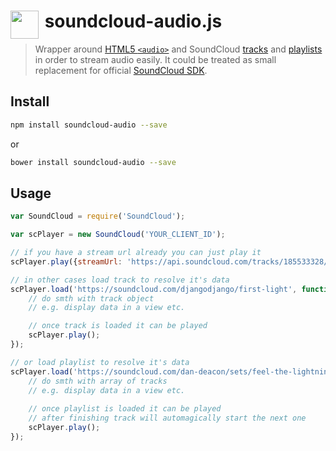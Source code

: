 # <img src="http://www.officialpsds.com/images/thumbs/Soundcloud-Logo-psd47614.png" width="45" align="left">&nbsp;soundcloud-audio.js

> Wrapper around [HTML5 `<audio>`](https://developer.mozilla.org/en/docs/Web/HTML/Element/audio) and SoundCloud [tracks](https://developers.soundcloud.com/docs/api/reference#tracks) and [playlists](https://developers.soundcloud.com/docs/api/reference#playlists) in order to stream audio easily. It could be treated as small replacement for official [SoundCloud SDK](https://developers.soundcloud.com/docs/api/sdks#javascript).

## Install

```bash
npm install soundcloud-audio --save
```

or

```bash
bower install soundcloud-audio --save
```

## Usage

```javascript
var SoundCloud = require('SoundCloud');

var scPlayer = new SoundCloud('YOUR_CLIENT_ID');

// if you have a stream url already you can just play it
scPlayer.play({streamUrl: 'https://api.soundcloud.com/tracks/185533328/stream'})

// in other cases load track to resolve it's data
scPlayer.load('https://soundcloud.com/djangodjango/first-light', function (track) {
    // do smth with track object
    // e.g. display data in a view etc.

    // once track is loaded it can be played
    scPlayer.play();
});

// or load playlist to resolve it's data
scPlayer.load('https://soundcloud.com/dan-deacon/sets/feel-the-lightning-track-instrumental-stems', function (tracks) {
    // do smth with array of tracks
    // e.g. display data in a view etc.
    
    // once playlist is loaded it can be played
    // after finishing track will automagically start the next one
    scPlayer.play();
});

```
